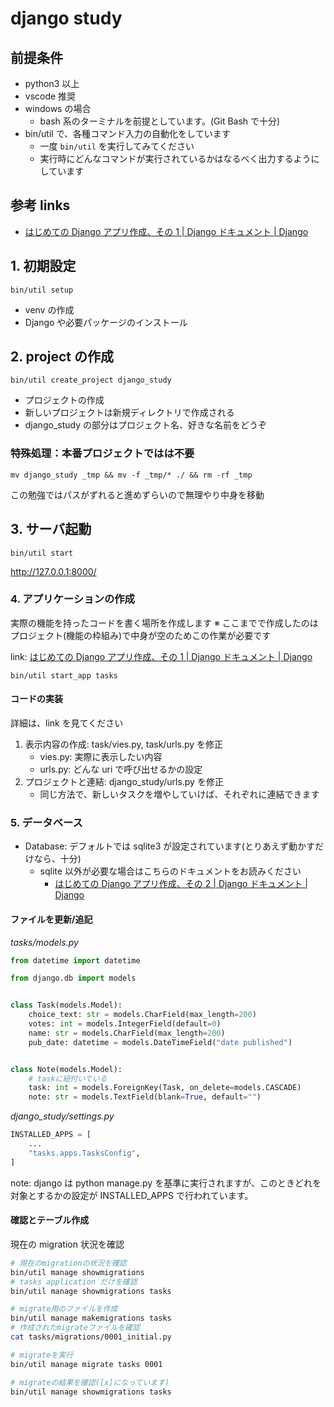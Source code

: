 # django study

## 前提条件

- python3 以上
- vscode 推奨
- windows の場合
  - bash 系のターミナルを前提としています。(Git Bash で十分)
- bin/util で、各種コマンド入力の自動化をしています
  - 一度 `bin/util` を実行してみてください
  - 実行時にどんなコマンドが実行されているかはなるべく出力するようにしています

## 参考 links

- [はじめての Django アプリ作成、その 1 \| Django ドキュメント \| Django](https://docs.djangoproject.com/ja/3.0/intro/tutorial01/)

## 1. 初期設定

`bin/util setup`

- venv の作成
- Django や必要パッケージのインストール

## 2. project の作成

`bin/util create_project django_study`

- プロジェクトの作成
- 新しいプロジェクトは新規ディレクトリで作成される
- django_study の部分はプロジェクト名、好きな名前をどうぞ

### 特殊処理：本番プロジェクトではは不要

`mv django_study _tmp && mv -f _tmp/* ./ && rm -rf _tmp`

この勉強ではパスがずれると進めずらいので無理やり中身を移動

## 3. サーバ起動

`bin/util start`

http://127.0.0.1:8000/

### 4. アプリケーションの作成

実際の機能を持ったコードを書く場所を作成します
※ ここまでで作成したのはプロジェクト(機能の枠組み)で中身が空のためこの作業が必要です

link: [はじめての Django アプリ作成、その 1 \| Django ドキュメント \| Django](https://docs.djangoproject.com/ja/3.0/intro/tutorial01/#creating-the-polls-app)

`bin/util start_app tasks`

#### コードの実装

詳細は、link を見てください

1. 表示内容の作成: task/vies.py, task/urls.py を修正
   - vies.py: 実際に表示したい内容
   - urls.py: どんな uri で呼び出せるかの設定
2. プロジェクトと連結: django_study/urls.py を修正
   - 同じ方法で、新しいタスクを増やしていけば、それぞれに連結できます

### 5. データベース

- Database: デフォルトでは sqlite3 が設定されています(とりあえず動かすだけなら、十分)
  - sqlite 以外が必要な場合はこちらのドキュメントをお読みください
    - [はじめての Django アプリ作成、その 2 \| Django ドキュメント \| Django](https://docs.djangoproject.com/ja/3.0/intro/tutorial02/#database-setup)

#### ファイルを更新/追記

_tasks/models.py_

```py
from datetime import datetime

from django.db import models


class Task(models.Model):
    choice_text: str = models.CharField(max_length=200)
    votes: int = models.IntegerField(default=0)
    name: str = models.CharField(max_length=200)
    pub_date: datetime = models.DateTimeField("date published")


class Note(models.Model):
    # taskに紐付いている
    task: int = models.ForeignKey(Task, on_delete=models.CASCADE)
    note: str = models.TextField(blank=True, default="")
```

_django_study/settings.py_

```py
INSTALLED_APPS = [
    ...
    "tasks.apps.TasksConfig",
]
```

note: django は python manage.py を基準に実行されますが、このときどれを対象とするかの設定が INSTALLED_APPS で行われています。

#### 確認とテーブル作成

現在の migration 状況を確認

```bash
# 現在のmigrationの状況を確認
bin/util manage showmigrations
# tasks application だけを確認
bin/util manage showmigrations tasks

# migrate用のファイルを作成
bin/util manage makemigrations tasks
# 作成されたmigrateファイルを確認
cat tasks/migrations/0001_initial.py

# migrateを実行
bin/util manage migrate tasks 0001

# migrateの結果を確認([x]になっています)
bin/util manage showmigrations tasks
```
